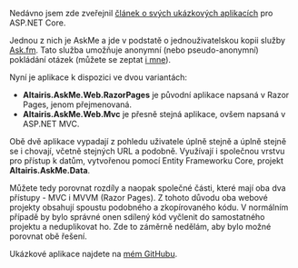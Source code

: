<!-- dcterms:title = Aktualizace ukázkové aplikace ASKme -->
<!-- dcterms:abstract = Nedávno jsem publikoval ukázkové aplikace pro technologii ASP.NET Razor Pages. Dnes jsem aplikaci ASKme aktualizoval tak, že má i variantu napsanou v ASP.NET MVC Core. -->
<!-- dcterms:creator = Michal Altair Valášek -->
<!-- x4w:pictureUrl = /perex-pictures/20181024-ukazkove-aplikace.png -->
<!-- x4w:pictureWidth = 150 -->
<!-- x4w:pictureHeight = 150 -->
<!-- x4w:category = IT -->
<!-- x4w:category = Software -->
<!-- dcterms:dateAccepted = 2018-11-12 -->

Nedávno jsem zde zveřejnil [článek o svých ukázkových aplikacích](/2018/10/ukazkove-aplikace) pro ASP.NET Core.

Jednou z nich je AskMe a jde v podstatě o jednouživatelskou kopii služby [Ask.fm](https://ask.fm/ridercz). Tato služba umožňuje anonymní (nebo pseudo-anonymní) pokládání otázek (můžete se zeptat [i mne](https://ask.fm/ridercz)).

Nyní je aplikace k dispozici ve dvou variantách:

* **Altairis.AskMe.Web.RazorPages** je původní aplikace napsaná v Razor Pages, jenom přejmenovaná.
* **Altairis.AskMe.Web.Mvc** je přesně stejná aplikace, ovšem napsaná v ASP.NET MVC.

Obě dvě aplikace vypadají z pohledu uživatele úplně stejně a úplně stejně se i chovají, včetně stejných URL a podobně. Využívají i společnou vrstvu pro přístup k datům, vytvořenou pomocí Entity Frameworku Core, projekt **Altairis.AskMe.Data**.

Můžete tedy porovnat rozdíly a naopak společné části, které mají oba dva přístupy - MVC i MVVM (Razor Pages). Z tohoto důvodu oba webové projekty obsahují spoustu podobného a zkopírovaného kódu. V normálním případě by bylo správné onen sdílený kód vyčlenit do samostatného projektu a neduplikovat ho. Zde to záměrně nedělám, aby bylo možné porovnat obě řešení.

Ukázkové aplikace najdete na [mém GitHubu](https://github.com/ridercz/AskMe/).